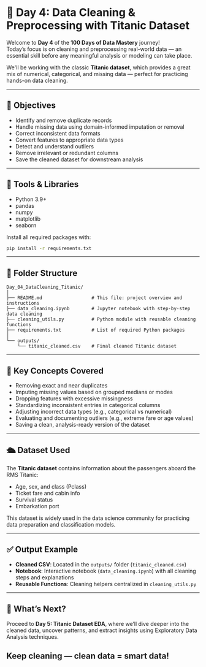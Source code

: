 # 🧹 Day 4: Data Cleaning & Preprocessing with Titanic Dataset

Welcome to **Day 4** of the **100 Days of Data Mastery** journey!  
Today’s focus is on cleaning and preprocessing real-world data — an essential skill before any meaningful analysis or modeling can take place.

We'll be working with the classic **Titanic dataset**, which provides a great mix of numerical, categorical, and missing data — perfect for practicing hands-on data cleaning.

---

## 🎯 Objectives

- Identify and remove duplicate records
- Handle missing data using domain-informed imputation or removal
- Correct inconsistent data formats
- Convert features to appropriate data types
- Detect and understand outliers
- Remove irrelevant or redundant columns
- Save the cleaned dataset for downstream analysis

---

## 🧰 Tools & Libraries

- Python 3.9+
- pandas
- numpy
- matplotlib
- seaborn

Install all required packages with:

```bash
pip install -r requirements.txt
````

---

## 📁 Folder Structure

```
Day_04_DataCleaning_Titanic/
│
├── README.md                  # This file: project overview and instructions
├── data_cleaning.ipynb        # Jupyter notebook with step-by-step data cleaning
├── cleaning_utils.py          # Python module with reusable cleaning functions
├── requirements.txt           # List of required Python packages
│
└── outputs/
    └── titanic_cleaned.csv    # Final cleaned Titanic dataset
```

---

## 🧼 Key Concepts Covered

* Removing exact and near duplicates
* Imputing missing values based on grouped medians or modes
* Dropping features with excessive missingness
* Standardizing inconsistent entries in categorical columns
* Adjusting incorrect data types (e.g., categorical vs numerical)
* Evaluating and documenting outliers (e.g., extreme fare or age values)
* Saving a clean, analysis-ready version of the dataset

---

## 🛳️ Dataset Used

The **Titanic dataset** contains information about the passengers aboard the RMS Titanic:

* Age, sex, and class (Pclass)
* Ticket fare and cabin info
* Survival status
* Embarkation port

This dataset is widely used in the data science community for practicing data preparation and classification models.

---

## ✅ Output Example

* **Cleaned CSV**: Located in the `outputs/` folder (`titanic_cleaned.csv`)
* **Notebook**: Interactive notebook (`data_cleaning.ipynb`) with all cleaning steps and explanations
* **Reusable Functions**: Cleaning helpers centralized in `cleaning_utils.py`

---

## 🚀 What’s Next?

Proceed to **Day 5: Titanic Dataset EDA**, where we’ll dive deeper into the cleaned data, uncover patterns, and extract insights using Exploratory Data Analysis techniques.

Keep cleaning — clean data = smart data!
---